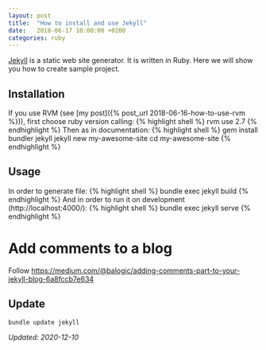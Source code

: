 ```yaml
---
layout: post
title:  "How to install and use Jekyll"
date:   2018-06-17 10:00:00 +0200
categories: ruby
---
```


[Jekyll](https://jekyllrb.com/) is a static web site generator. It is written in Ruby. Here 
we will show you how to create sample project. 

## Installation

If you use RVM 
(see [my post]({% post_url 2018-06-16-how-to-use-rvm %})), first choose ruby version calling:
{% highlight shell %}
rvm use 2.7
{% endhighlight %}
Then as in documentation:
{% highlight shell %}
gem install bundler jekyll
jekyll new my-awesome-site
cd my-awesome-site
{% endhighlight %}

## Usage

In order to generate file:
{% highlight shell %}
bundle exec jekyll build
{% endhighlight %}
And in order to run it on development  (http://localhost:4000/):
{% highlight shell %}
bundle exec jekyll serve
{% endhighlight %}

# Add comments to a blog

Follow
<https://medium.com/@balogic/adding-comments-part-to-your-jekyll-blog-6a8fccb7e634>


## Update

``` shell
bundle update jekyll
```


_Updated: 2020-12-10_
